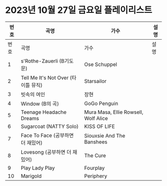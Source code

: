 # 2023년 10월 27일 금요일 플레이리스트

| 번호 | 곡명 | 가수 | 설명 |
|------|------|------|------|
| 번호 | 곡명 | 가수 | 설명 |
| 1 | s'Rothe-Zauerli (B기도문) | Ose Schuppel |  |
| 2 | Tell Me It's Not Over (타이틀 뮤직) | Starsailor |  |
| 3 | 빗속의 여인 | 장현 |  |
| 4 | Window (B의 곡) | GoGo Penguin |  |
| 5 | Teenage Headache Dreams | Mura Masa, Ellie Rowsell, Wolf Alice |  |
| 6 | Sugarcoat (NATTY Solo) | KISS OF LIFE |  |
| 7 | Face To Face (공부하면 더 재밌어) | Siouxsie And The Banshees |  |
| 8 | Lovesong (공부하면 더 재밌어) | The Cure |  |
| 9 | Play Lady Play | Fourplay |  |
| 10 | Marigold | Periphery |  |
